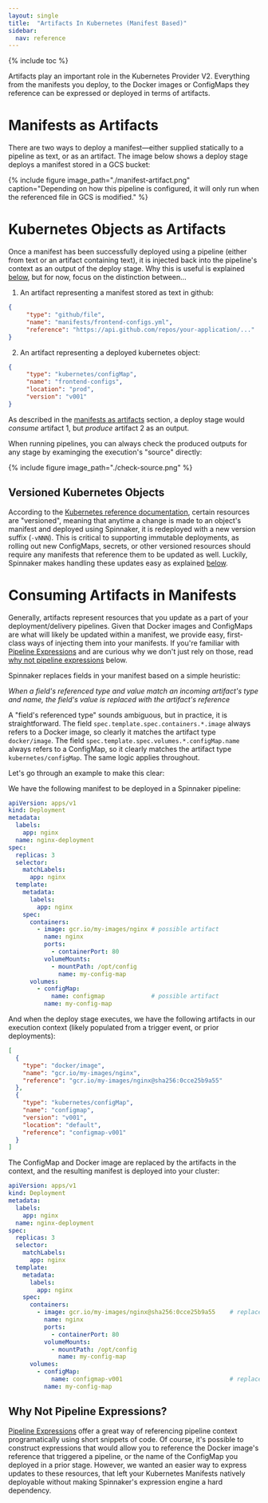 ```yaml
---
layout: single
title:  "Artifacts In Kubernetes (Manifest Based)"
sidebar:
  nav: reference
---
```


{% include toc %}

Artifacts play an important role in the Kubernetes Provider V2. Everything from
the manifests you deploy, to the Docker images or ConfigMaps they reference
can be expressed or deployed in terms of artifacts.

# Manifests as Artifacts

There are two ways to deploy a manifest&mdash;either supplied statically to a
pipeline as text, or as an artifact. The image below shows a deploy
stage deploys a manifest stored in a GCS bucket:

{%
  include
  figure
  image_path="./manifest-artifact.png"
  caption="Depending on how this pipeline is configured, it will only run when
  the referenced file in GCS is modified."
%}

# Kubernetes Objects as Artifacts

Once a manifest has been successfully deployed using a pipeline (either from text
or an artifact containing text), it is injected back into the pipeline's
context as an output of the deploy stage. Why this is useful is explained
[below](#consuming-artifacts-in-manifests), but for now, focus on the distinction between...

1. An artifact representing a manifest stored as text in github:

  ```json
  {
       "type": "github/file",
       "name": "manifests/frontend-configs.yml",
       "reference": "https://api.github.com/repos/your-application/..."
  }
  ```
2. An artifact representing a deployed kubernetes object:

  ```json
  {
       "type": "kubernetes/configMap",
       "name": "frontend-configs",
       "location": "prod",
       "version": "v001"
  }
  ```

As described in the [manifests as artifacts](#manifests-as-artifacts) section,
a deploy stage would _consume_ artifact 1, but _produce_ artifact 2 as an output.

When running pipelines, you can always check the produced outputs for any stage
by examinging the execution's "source" directly:

{%
  include
  figure
  image_path="./check-source.png"
%}

## Versioned Kubernetes Objects

According to the [Kubernetes reference
documentation](/reference/providers/kubernetes-v2/#resource-management-policies),
certain resources are "versioned", meaning that anytime a change is made to an
object's manifest and deployed using Spinnaker, it is redeployed with a
new version suffix (`-vNNN`). This is critical to supporting immutable
deployments, as rolling out new ConfigMaps, secrets, or other versioned
resources should require any manifests that reference them to be updated as
well. Luckily, Spinnaker makes handling these updates easy as explained
[below](#consuming-artifacts-in-manifests).

# Consuming Artifacts in Manifests

Generally, artifacts represent resources that you update as a part of your
deployment/delivery pipelines. Given that Docker images and ConfigMaps are what
will likely be updated within a manifest, we provide easy, first-class ways of
injecting them into your manifests. If you're familiar with [Pipeline
Expressions](/guides/user/pipeline-expressions) and are curious why we don't
just rely on those, read [why not pipeline
expressions](#why-not-pipeline-expressions) below.

Spinnaker replaces fields in your manifest based on a simple heuristic:

  _When a field's referenced type and value match an incoming artifact's type
  and name, the field's value is replaced with the artifact's reference_

A "field's referenced type" sounds ambiguous, but in practice, it is
straightforward. The field `spec.template.spec.containers.*.image` always
refers to a Docker image, so clearly it matches the artifact type
`docker/image`. The field `spec.template.spec.volumes.*.configMap.name`
always refers to a ConfigMap, so it clearly matches the artifact type
`kubernetes/configMap`. The same logic applies throughout.

Let's go through an example to make this clear:

We have the following manifest to be deployed in a Spinnaker pipeline:

```yaml
apiVersion: apps/v1
kind: Deployment
metadata:
  labels:
    app: nginx
  name: nginx-deployment
spec:
  replicas: 3
  selector:
    matchLabels:
      app: nginx
  template:
    metadata:
      labels:
        app: nginx
    spec:
      containers:
        - image: gcr.io/my-images/nginx # possible artifact
          name: nginx
          ports:
            - containerPort: 80
          volumeMounts:
            - mountPath: /opt/config
              name: my-config-map
      volumes:
        - configMap:
            name: configmap             # possible artifact
          name: my-config-map 
```

And when the deploy stage executes, we have the following artifacts in our
execution context (likely populated from a trigger event, or prior deployments):

```json
[
  { 
    "type": "docker/image",
    "name": "gcr.io/my-images/nginx",
    "reference": "gcr.io/my-images/nginx@sha256:0cce25b9a55"
  }, 
  { 
    "type": "kubernetes/configMap",
    "name": "configmap",
    "version": "v001",
    "location": "default",
    "reference": "configmap-v001"
  }
]
```

The ConfigMap and Docker image are replaced by the artifacts in the context,
and the resulting manifest is deployed into your cluster:

```yaml
apiVersion: apps/v1
kind: Deployment
metadata:
  labels:
    app: nginx
  name: nginx-deployment
spec:
  replicas: 3
  selector:
    matchLabels:
      app: nginx
  template:
    metadata:
      labels:
        app: nginx
    spec:
      containers:
        - image: gcr.io/my-images/nginx@sha256:0cce25b9a55    # replaced by spinnaker
          name: nginx
          ports:
            - containerPort: 80
          volumeMounts:
            - mountPath: /opt/config
              name: my-config-map
      volumes:
        - configMap:
            name: configmap-v001                              # replaced by spinnaker
          name: my-config-map 
```

## Why Not Pipeline Expressions?

[Pipeline Expressions](/guides/user/pipeline-expressions) offer a great way of
referencing pipeline context programatically using short snippets of code. Of
course, it's possible to construct expressions that would allow you to
reference the Docker image's reference that triggered a pipeline, or the name
of the ConfigMap you deployed in a prior stage. However, we wanted an easier
way to express updates to these resources, that left your Kubernetes Manifests
natively deployable without making Spinnaker's expression engine a hard
dependency.
